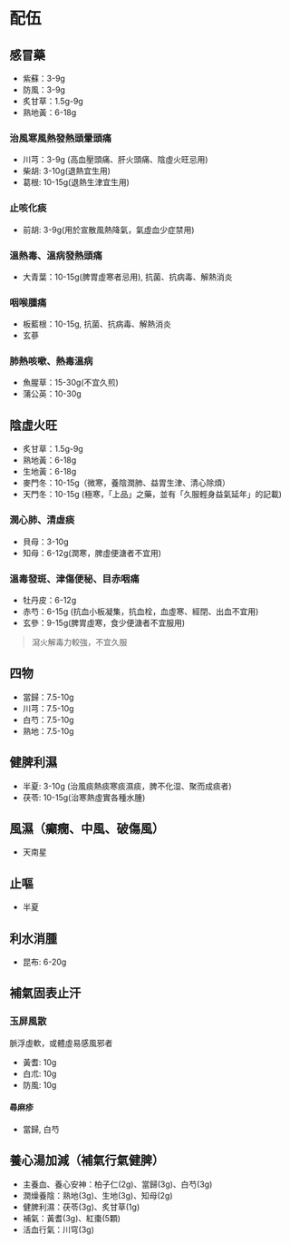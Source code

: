 # 配伍

## 感冒藥
- 紫蘇：3-9g
- 防風：3-9g
- 炙甘草：1.5g-9g
- 熟地黃：6-18g

### 治風寒風熱發熱頭暈頭痛
- 川芎：3-9g (高血壓頭痛、肝火頭痛、陰虛火旺忌用)
- 柴胡: 3-10g(退熱宜生用)
- 葛根: 10-15g(退熱生津宜生用)

### 止咳化痰
- 前胡: 3-9g(用於宣散風熱降氣，氣虛血少症禁用)

### 溫熱毒、溫病發熱頭痛
- 大青葉：10-15g(脾胃虛寒者忌用), 抗菌、抗病毒、解熱消炎

### 咽喉腫痛
- 板藍根：10-15g, 抗菌、抗病毒、解熱消炎
- 玄蔘

### 肺熱咳嗽、熱毒溫病
- 魚腥草：15-30g(不宜久煎)
- 蒲公英：10-30g


## 陰虛火旺
- 炙甘草：1.5g-9g
- 熟地黃：6-18g
- 生地黃：6-18g
- 麥門冬：10-15g（微寒，養陰潤肺、益胃生津、清心除煩）
- 天門冬：10-15g (極寒，「上品」之藥，並有「久服輕身益氣延年」的記載)

### 潤心肺、清虛痰
- 貝母：3-10g
- 知母：6-12g(潤寒，脾虛便溏者不宜用)

### 溫毒發斑、津傷便秘、目赤咽痛
- 牡丹皮：6-12g
- 赤芍：6-15g (抗血小板凝集，抗血栓，血虛寒、經閉、出血不宜用)
- 玄參：9-15g(脾胃虛寒，食少便溏者不宜服用)
> 瀉火解毒力較強，不宜久服


## 四物
- 當歸：7.5-10g
- 川芎：7.5-10g
- 白芍：7.5-10g
- 熟地：7.5-10g


## 健脾利濕
- 半夏: 3-10g (治風痰熱痰寒痰濕痰，脾不化湿、聚而成痰者)
- 茯苓: 10-15g(治寒熱虛實各種水腫)


## 風濕（癲癇、中風、破傷風）
- 天南星


## 止嘔
- 半夏


## 利水消腫
- 昆布: 6-20g


## 補氣固表止汗
### 玉屏風散
脈浮虛軟，或體虛易感風邪者
- 黃耆: 10g
- 白朮: 10g
- 防風: 10g

#### 尋麻疹
- 當歸, 白芍

## 養心湯加減（補氣行氣健脾）
- 主養血、養心安神：柏子仁(2g)、當歸(3g)、白芍(3g)
- 潤燥養陰：熟地(3g)、生地(3g)、知母(2g)
- 健脾利濕：茯苓(3g)、炙甘草(1g)
- 補氣：黃耆(3g)、紅棗(5顆)
- 活血行氣：川穹(3g)